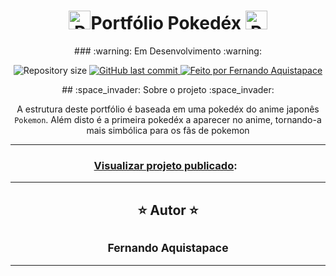 <h1 display="flex" align="center"><img class="emojidex-emoji" src="https://cdn.emojidex.com/emoji/seal/Pokeball.png" emoji-code="Pokeball" alt="Pokeball" height="30px" width="35px" />Portfólio Pokedéx <img class="emojidex-emoji" src="https://cdn.emojidex.com/emoji/seal/Pokeball.png" emoji-code="Pokeball" alt="Pokeball" height="30px" width="35px" /></h1>
<div  align="center">
### :warning: Em Desenvolvimento :warning:
<div>

<p  align="center">

  <img alt="Repository size" src="https://img.shields.io/github/repo-size/Akistapace/POKEDEX">
  
  <a href="https://github.com/Akistapace/frontend-html/commits/master">
    <img alt="GitHub last commit" src="https://img.shields.io/github/last-commit/Akistapace/POKEDEX">
  </a>
    
  <a href="https://github.com/Akistapace">
    <img alt="Feito por Fernando Aquistapace" src="https://img.shields.io/badge/feito%20por-Fernando-Aquistapace%237519C1">
  </a>
</p>

<div  align="center">
## :space_invader: Sobre o projeto :space_invader:
<div>

A estrutura deste portfólio é baseada em uma pokedéx do anime japonês `Pokemon`. Além disto é a primeira pokedéx a aparecer no anime, tornando-a mais simbólica para os fãs de pokemon

---

### [Visualizar projeto publicado](https://akistapace.github.io/POKEDEX/):  

---
##  :star: Autor :star:

 ## <sub><b>Fernando Aquistapace</b></sub></a> <a href="https://github.com/Akistapace" title="Git Hub"> </a>
---

